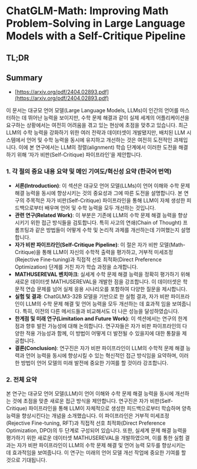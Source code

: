 # ChatGLM-Math: Improving Math Problem-Solving in Large Language Models with a Self-Critique Pipeline
## TL;DR
## Summary
- [https://arxiv.org/pdf/2404.02893.pdf](https://arxiv.org/pdf/2404.02893.pdf)

이 문서는 대규모 언어 모델(Large Language Models, LLMs)이 인간의 언어를 마스터하는 데 뛰어난 능력을 보이지만, 수학 문제 해결과 같이 실제 세계의 어플리케이션을 요구하는 상황에서는 여전히 어려움을 겪고 있는 현상에 초점을 맞추고 있습니다. 최근 LLM의 수학 능력을 강화하기 위한 여러 전략과 데이터셋이 개발됐지만, 배치된 LLM 시스템에서 언어 및 수학 능력을 동시에 유지하고 개선하는 것은 여전히 도전적인 과제입니다. 이에 본 연구에서는 LLM의 정렬(alignment) 학습 단계에서 이러한 도전을 해결하기 위해 ‘자가 비판(Self-Critique) 파이프라인’을 제안합니다.

### 1. 각 절의 중요 내용 요약 및 메인 기여도/혁신성 요약 (한국어 번역)
- **서론(Introduction)**: 이 섹션은 대규모 언어 모델(LLMs)이 언어 이해와 수학 문제 해결 능력을 동시에 향상시키는 것의 중요성과 그에 따른 도전을 설명합니다. 본 연구의 주목적은 자가 비판(Self-Critique) 파이프라인을 통해 LLM이 자체 생성한 피드백으로부터 배우며 언어 및 수학 능력을 모두 개선하는 것입니다.
- **관련 연구(Related Work)**: 이 부분은 기존에 LLM의 수학 문제 해결 능력을 향상시키기 위한 접근 방식들을 검토합니다. 특히 사고의 연쇄(Chain of Thought) 프롬프팅과 같은 방법들이 어떻게 수학 및 논리적 과제를 개선하는데 기여했는지 설명합니다.
- **자가 비판 파이프라인(Self-Critique Pipeline)**: 이 절은 자가 비판 모델(Math-Critique)을 통해 LLM이 자신의 수학적 출력을 평가하고, 거부적 미세조정(Rejective Fine-tuning)과 직접적 선호 최적화(Direct Preference Optimization) 단계를 거친 자가 학습 과정을 소개합니다.
- **MATHUSEREVAL 벤치마크**: 실세계 수학 문제 해결 능력을 정확히 평가하기 위해 새로운 데이터셋 MATHUSEREVAL을 개발한 점을 강조합니다. 이 데이터셋은 학문적 연습 문제를 넘어 실제 응용 시나리오를 포함하여 다양한 질문을 제시합니다.
- **실험 및 결과**: ChatGLM3-32B 모델을 기반으로 한 실험 결과, 자가 비판 파이프라인이 LLM의 수학 문제 해결 및 언어 능력을 모두 개선하는 데 효과적 임을 보여줍니다. 특히, 이전의 다른 메서드들과 비교해서도 더 나은 성능을 달성하였습니다.
- **한계점 및 미래 연구(Limitation and Future Work)**: 이 섹션에서는 연구의 한계점과 향후 발전 가능성에 대해 논의합니다. 연구자들은 자가 비판 파이프라인의 다양한 적용 가능성과 함께, 이 방법이 어떻게 더 발전될 수 있을지에 대한 통찰을 제공합니다.
- **결론(Conclusion)**: 연구진은 자가 비판 파이프라인이 LLM의 수학적 문제 해결 능력과 언어 능력을 동시에 향상시킬 수 있는 혁신적인 접근 방식임을 요약하며, 이러한 방법이 언어 모델의 미래 발전에 중요한 기여를 할 것이라 강조합니다.

### 2. 전체 요약
본 연구는 대규모 언어 모델(LLM)이 언어 이해와 수학 문제 해결 능력을 동시에 개선하는 것에 초점을 맞춘 새로운 접근 방식을 제안합니다. 연구진은 자가 비판(Self-Critique) 파이프라인을 통해 LLM이 자체적으로 생성한 피드백으로부터 학습하며 양측 능력을 향상시킨다는 개념을 소개했습니다. 이 파이프라인은 거부적 미세조정(Rejective Fine-tuning, RFT)과 직접적 선호 최적화(Direct Preference Optimization, DPO)의 두 단계로 구성되어 있습니다. 또한, 실세계 문제 해결 능력을 평가하기 위한 새로운 데이터셋 MATHUSEREVAL을 개발하였으며, 이를 통한 실험 결과는 자가 비판 파이프라인이 LLM의 수학 문제 해결 및 언어 능력 모두를 향상시키는 데 효과적임을 보여줍니다. 이 연구는 미래의 언어 모델 개선 작업에 중요한 기여를 할 것으로 기대됩니다.